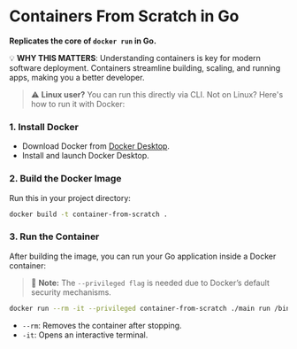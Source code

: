 # Containers From Scratch in Go

**Replicates the core of `docker run` in Go.**

💡 **WHY THIS MATTERS**:
Understanding containers is key for modern software deployment. Containers streamline building, scaling, and running apps, making you a better developer.

> ⚠️ **Linux user?** You can run this directly via CLI. Not on Linux? Here's how to run it with Docker:

### 1. Install Docker 
- Download Docker from [Docker Desktop](https://www.docker.com/products/docker-desktop).
- Install and launch Docker Desktop.

### 2. Build the Docker Image
Run this in your project directory:

```bash
docker build -t container-from-scratch .
```

### 3. Run the Container

After building the image, you can run your Go application inside a Docker container:

>  📌  **Note:** The `--privileged flag` is needed due to Docker’s default security mechanisms.

```bash
docker run --rm -it --privileged container-from-scratch ./main run /bin/bash
```

- `--rm`: Removes the container after stopping.
- `-it`: Opens an interactive terminal.
